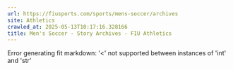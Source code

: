 ```yaml
---
url: https://fiusports.com/sports/mens-soccer/archives
site: Athletics
crawled_at: 2025-05-13T10:17:16.328166
title: Men's Soccer - Story Archives - FIU Athletics
---
```


Error generating fit markdown: '<' not supported between instances of 'int' and 'str'